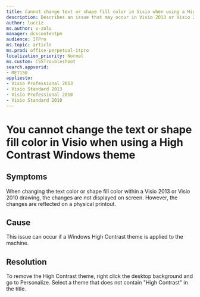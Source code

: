 ```yaml
---
title: Cannot change text or shape fill color in Visio when using a High Contrast Windows theme
description: Describes an issue that may occur in Visio 2013 or Visio 2010 when using a High Contrast theme in Windows 8 or Windows 7.
author: lucciz
ms.author: v-zolu
manager: dcscontentpm
audience: ITPro 
ms.topic: article 
ms.prod: office-perpetual-itpro
localization_priority: Normal
ms.custom: CSSTroubleshoot
search.appverid: 
- MET150
appliesto:
- Visio Professional 2013
- Visio Standard 2013
- Visio Professional 2010
- Visio Standard 2010
---
```


# You cannot change the text or shape fill color in Visio when using a High Contrast Windows theme

## Symptoms 

When changing the text color or shape fill color within a Visio 2013 or Visio 2010 drawing, the changes are not displayed on screen. However, the changes are reflected on a physical printout.

## Cause 

This issue can occur if a Windows High Contrast theme is applied to the machine.

## Resolution 

To remove the High Contrast theme, right click the desktop background and go to Personalize. Select a theme that does not contain "High Contrast" in the title.
